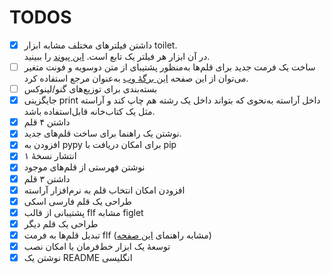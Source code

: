 # TODOS
- [x] داشتن فیلترهای مختلف مشابه ابزار toilet.  
در آن ابزار هر فیلتر یک تابع است. [این پیوند](https://github.com/cacalabs/toilet) را ببینید.
- [ ] ساخت یک فرمت جدید برای قلم‌ها به‌منظور پشتیبای از متن دوسویه و فونت متغیر
می‌توان از این صفحه [این برگهٔ وب](http://www.jave.de/figlet/figfont.html)  به‌عنوان مرجع استفاده کرد.
- [ ] بسته‌بندی برای توزیع‌های گنو/لینوکس
- [x] جایگزینی print داخل آراسته به‌نحوی که بتواند داخل یک رشته هم چاپ کند و آراسته مثل یک کتاب‌خانه قابل‌استفاده باشد.
- [x] داشتن ۴ قلم
- [x] نوشتن یک راهنما برای ساخت قلم‌های جدید.  
- [x] افزودن به pypy برای امکان دریافت با pip
- [X] انتشار نسخهٔ ۱
- [x] نوشتن فهرستی از قلم‌های موجود
- [x] داشتن ۳ قلم
- [x] افزودن امکان انتخاب قلم به نرم‌افزار آراسته
- [x] طراحی یک قلم فارسی اسکی
- [x] پشتیبانی از قالب flf مشابه figlet
- [x] طراحی یک قلم دیگر
- [x] تبدیل قلم‌ها به فرمت flf  (مشابه راهنمای [این صفحه](https://github.com/Marak/asciimo/issues/3))
- [x] توسعهٔ یک ابزار خط‌فرمان با امکان نصب
- [x] نوشتن یک README انگلیسی
